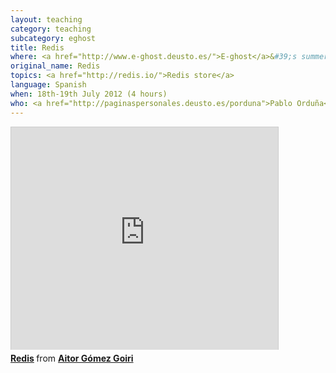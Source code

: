 ```yaml
---
layout: teaching
category: teaching
subcategory: eghost
title: Redis
where: <a href="http://www.e-ghost.deusto.es/">E-ghost</a>&#39;s summer courses
original_name: Redis
topics: <a href="http://redis.io/">Redis store</a>
language: Spanish
when: 18th-19th July 2012 (4 hours)
who: <a href="http://paginaspersonales.deusto.es/porduna">Pablo Orduña</a> and me
---
```



<iframe src="http://www.slideshare.net/slideshow/embed_code/13761632" width="427" height="356" frameborder="0" marginwidth="0" marginheight="0" scrolling="no" style="border:1px solid #CCC;border-width:1px 1px 0;margin-bottom:5px" allowfullscreen webkitallowfullscreen mozallowfullscreen> </iframe> <div style="margin-bottom:5px"> <strong> <a href="http://www.slideshare.net/twolf/redis-13761632" title="Redis" target="_blank">Redis</a> </strong> from <strong><a href="http://www.slideshare.net/twolf" target="_blank">Aitor Gómez Goiri</a></strong> </div>
